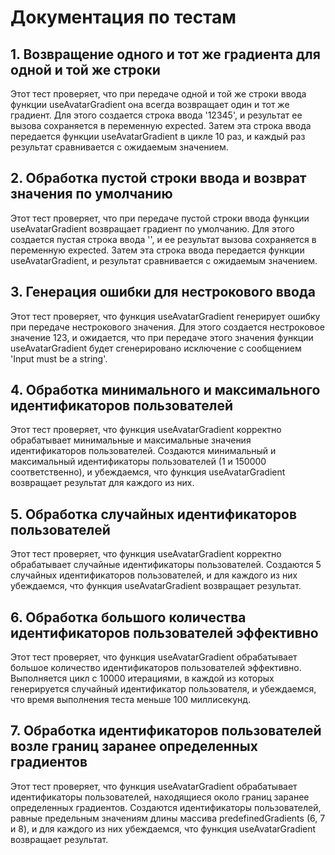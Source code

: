 
# Документация по тестам

## 1. Возвращение одного и тот же градиента для одной и той же строки
Этот тест проверяет, что при передаче одной и той же строки ввода функции useAvatarGradient она всегда возвращает один и тот же градиент. Для этого создается строка ввода '12345', и результат ее вызова сохраняется в переменную expected. Затем эта строка ввода передается функции useAvatarGradient в цикле 10 раз, и каждый раз результат сравнивается с ожидаемым значением.

## 2. Обработка пустой строки ввода и возврат значения по умолчанию
Этот тест проверяет, что при передаче пустой строки ввода функции useAvatarGradient возвращает градиент по умолчанию. Для этого создается пустая строка ввода '', и ее результат вызова сохраняется в переменную expected. Затем эта строка ввода передается функции useAvatarGradient, и результат сравнивается с ожидаемым значением.

## 3. Генерация ошибки для нестрокового ввода
Этот тест проверяет, что функция useAvatarGradient генерирует ошибку при передаче нестрокового значения. Для этого создается нестроковое значение 123, и ожидается, что при передаче этого значения функции useAvatarGradient будет сгенерировано исключение с сообщением 'Input must be a string'.

## 4. Обработка минимального и максимального идентификаторов пользователей
Этот тест проверяет, что функция useAvatarGradient корректно обрабатывает минимальные и максимальные значения идентификаторов пользователей. Создаются минимальный и максимальный идентификаторы пользователей (1 и 150000 соответственно), и убеждаемся, что функция useAvatarGradient возвращает результат для каждого из них.

## 5. Обработка случайных идентификаторов пользователей
Этот тест проверяет, что функция useAvatarGradient корректно обрабатывает случайные идентификаторы пользователей. Создаются 5 случайных идентификаторов пользователей, и для каждого из них убеждаемся, что функция useAvatarGradient возвращает результат.

## 6. Обработка большого количества идентификаторов пользователей эффективно
Этот тест проверяет, что функция useAvatarGradient обрабатывает большое количество идентификаторов пользователей эффективно. Выполняется цикл с 10000 итерациями, в каждой из которых генерируется случайный идентификатор пользователя, и убеждаемся, что время выполнения теста меньше 100 миллисекунд.

## 7. Обработка идентификаторов пользователей возле границ заранее определенных градиентов
Этот тест проверяет, что функция useAvatarGradient обрабатывает идентификаторы пользователей, находящиеся около границ заранее определенных градиентов. Создаются идентификаторы пользователей, равные предельным значениям длины массива predefinedGradients (6, 7 и 8), и для каждого из них убеждаемся, что функция useAvatarGradient возвращает результат.

